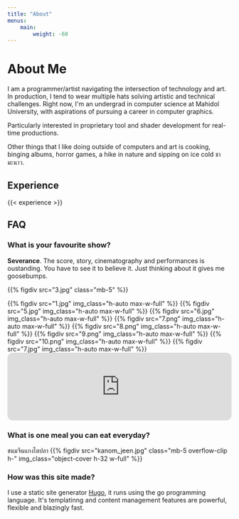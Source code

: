 ```yaml
---
title: "About"
menus:
    main:
        weight: -60
---
```


# About Me
I am a programmer/artist navigating the intersection of technology and art. In production, I tend to wear multiple hats solving artistic and technical challenges. Right now, I'm an undergrad in computer science at Mahidol University, with aspirations of pursuing a career in computer graphics. 

Particularly interested in proprietary tool and shader development for real-time productions.

Other things that I like doing outside of computers and art is cooking, binging albums, horror games, a hike in nature and sipping on ice cold <span class="font-sans-thai font-normal tracking-tight">ชามะนาว</span>. 

## Experience

{{< experience >}}

## FAQ
### What is your favourite show?
**Severance**. The score, story, cinematography and performances is oustanding. You have to see it to believe it. Just thinking about it gives me goosebumps.  

{{% figdiv src="3.jpg" class="mb-5" %}}
<div class="grid grid-cols-2 sm:grid-cols-2 md:grid-cols-2 lg:grid-cols-2 mb-5">
{{% figdiv src="1.jpg" img_class="h-auto max-w-full" %}}
{{% figdiv src="5.jpg" img_class="h-auto max-w-full" %}}
{{% figdiv src="6.jpg" img_class="h-auto max-w-full" %}}
{{% figdiv src="7.png" img_class="h-auto max-w-full" %}}
{{% figdiv src="8.png" img_class="h-auto max-w-full" %}}
{{% figdiv src="9.png" img_class="h-auto max-w-full" %}}
{{% figdiv src="10.png" img_class="h-auto max-w-full" %}}
{{% figdiv src="7.jpg" img_class="h-auto max-w-full" %}}
</div>
<iframe style="border-radius:12px" src="https://open.spotify.com/embed/track/2dssT0G1eXmqLoNIzKEuxN?utm_source=generator&theme=0" width="100%" height="152" frameBorder="0" allowfullscreen="" allow="autoplay; clipboard-write; encrypted-media; fullscreen; picture-in-picture" loading="lazy"></iframe>

### What is one meal you can eat everyday?
<span class="font-sans-thai">ขนมจีนแกงไตปลา</span>
{{% figdiv src="kanom_jeen.jpg" class="mb-5 overflow-clip h-" img_class="object-cover h-32 w-full" %}}


### How was this site made?
I use a static site generator [Hugo](https://gohugo.io/), it runs using the go programming language. It's templatinng and content management features are powerful, flexible and blazingly fast.  
